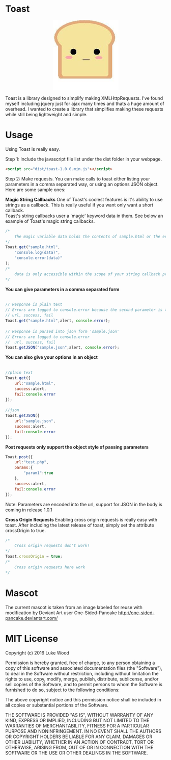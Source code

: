 # Toast
<p align="center"><img src="mascot.jpg"></img></p>

Toast is a library designed to simplify making XMLHttpRequests.  I've found myself including jquery just for ajax many times and thats a huge amount of overhead. I wanted to create a library that simplifies making these requests while still being lightweight and simple.

# Usage

Using Toast is really easy.  

Step 1:
Include the javascript file list under the dist folder in your webpage.
```html
<script src="dist/toast-1.0.0.min.js"></script>
```
Step 2:
Make requests.  You can make calls to toast either listing your parameters in a comma separated way, or using an options JSON object.  Here are some sample ones:

**Magic String Callbacks**
One of Toast's coolest features is it's ability to use strings as a callback.  This is really useful if you want only want a short callback.</br>
Toast's string callbacks user a 'magic' keyword data in them.  See below an example of Toast's magic string callbacks.
```javascript
/*
    The magic variable data holds the contents of sample.html or the error message.
*/
Toast.get("sample.html",
    "console.log(data)",
    "console.error(data)"
);
/*
    data is only accessible within the scope of your string callback preventing magic callbacks from interfering with the rest of your program
*/
```

**You can give parameters in a comma separated form**
```javascript

// Response is plain text
// Errors are logged to console.error because the second parameter is the failure callback
// url, success, fail
Toast.get("sample.html",alert, console.error);

// Response is parsed into json form 'sample.json'
// Errors are logged to console.error
//  url, success, fail
Toast.getJSON("sample.json",alert, console.error);

```
**You can also give your options in an object**
```javascript

//plain text
Toast.get({
    url:"sample.html",
    success:alert,
    fail:console.error
});

//json
Toast.getJSON({
    url:"sample.json",
    success:alert,
    fail:console.error
});

```
**Post requests only support the object style of passing parameters**
```javascript
Toast.post({
    url:"test.php",
    params:{
        "param1":true
    },
    success:alert,
    fail:console.error
});
```
Note:  Parameters are encoded into the url, support for JSON in the body is coming in release 1.0.1

**Cross Origin Requests**
Enabling cross origin requests is really easy with toast.  After including the latest release of toast, simply set the attribute crossOrigin to true.
```javascript
/*
    Cross origin requests don't work!
*/
Toast.crossOrigin = true;
/*
    Cross origin requests here work
*/
```

# Mascot
The current mascot is taken from an image labeled for reuse with modification by Deviant Art user One-Sided-Pancake
http://one-sided-pancake.deviantart.com/

# MIT License

Copyright (c) 2016 Luke Wood

Permission is hereby granted, free of charge, to any person obtaining a copy of this software and associated documentation files (the "Software"), to deal in the Software without restriction, including without limitation the rights to use, copy, modify, merge, publish, distribute, sublicense, and/or sell copies of the Software, and to permit persons to whom the Software is furnished to do so, subject to the following conditions:

The above copyright notice and this permission notice shall be included in all copies or substantial portions of the Software.

THE SOFTWARE IS PROVIDED "AS IS", WITHOUT WARRANTY OF ANY KIND, EXPRESS OR IMPLIED, INCLUDING BUT NOT LIMITED TO THE WARRANTIES OF MERCHANTABILITY, FITNESS FOR A PARTICULAR PURPOSE AND NONINFRINGEMENT. IN NO EVENT SHALL THE AUTHORS OR COPYRIGHT HOLDERS BE LIABLE FOR ANY CLAIM, DAMAGES OR OTHER LIABILITY, WHETHER IN AN ACTION OF CONTRACT, TORT OR OTHERWISE, ARISING FROM, OUT OF OR IN CONNECTION WITH THE SOFTWARE OR THE USE OR OTHER DEALINGS IN THE SOFTWARE.
